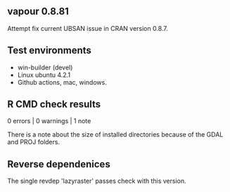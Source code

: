 ## vapour 0.8.81

Attempt fix current UBSAN issue in CRAN version 0.8.7. 

## Test environments

* win-builder (devel)
* Linux ubuntu 4.2.1
* Github actions, mac, windows. 

## R CMD check results

0 errors | 0 warnings | 1 note

There is a note about the size of installed directories  because 
 of the GDAL and PROJ folders. 

## Reverse dependenices

The single revdep 'lazyraster' passes check with this version. 


